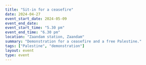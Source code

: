 ```yaml
---
title: "Sit-in for a ceasefire"
date: 2024-04-27
event_start_date: 2024-05-09
event_end_date: 
event_start_time: "5.30 pm"
event_end_time: "6.30 pm"
location: "Zaandam station, Zaandam"
summary: "Demonstration for a ceasefire and a free Palestine."
tags: ["Palestine", "demonstration"]
layout: event
type: event
---
```


